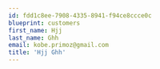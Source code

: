 ```yaml
---
id: fdd1c8ee-7908-4335-8941-f94ce8ccce0c
blueprint: customers
first_name: Hjj
last_name: Ghh
email: kobe.primoz@gmail.com
title: 'Hjj Ghh'
---
```

